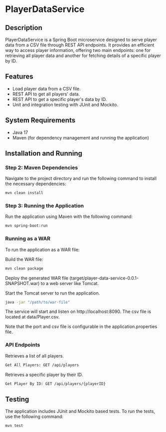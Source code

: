# PlayerDataService

## Description

PlayerDataService is a Spring Boot microservice designed to serve player data from a CSV file through REST API
endpoints. It provides an efficient way to access player information, offering two main endpoints: one for retrieving
all player data and another for fetching details of a specific player by ID.

## Features

- Load player data from a CSV file.
- REST API to get all players' data.
- REST API to get a specific player's data by ID.
- Unit and integration testing with JUnit and Mockito.

## System Requirements

- Java 17
- Maven (for dependency management and running the application)

## Installation and Running

### Step 2: Maven Dependencies

Navigate to the project directory and run the following command to install the necessary dependencies:

```bash
mvn clean install
```

### Step 3: Running the Application

Run the application using Maven with the following command:

```bash
mvn spring-boot:run
```

### Running as a WAR
To run the application as a WAR file:

Build the WAR file:
```bash
mvn clean package
```
Deploy the generated WAR file (target/player-data-service-0.0.1-SNAPSHOT.war) to a web server like Tomcat.

Start the Tomcat server to run the application.
```bash
java -jar "/path/to/war-file"
```

The service will start and listen on http://localhost:8090.
The csv file is located at data/Player.csv.

Note that the port and csv file is configurable in the application.properties file.

### API Endpoints

Retrieves a list of all players.

```bash
Get All Players: GET /api/players
```

Retrieves a specific player by their ID.

```bash
Get Player By ID: GET /api/players/{playerID}
```

## Testing

The application includes JUnit and Mockito based tests. To run the tests, use the following command:

```bash
mvn test
```